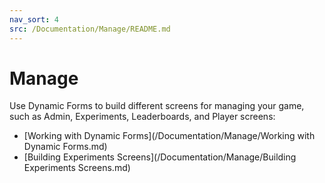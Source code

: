 ```yaml
---
nav_sort: 4
src: /Documentation/Manage/README.md
---
```


# Manage

Use Dynamic Forms to build different screens for managing your game, such as Admin, Experiments, Leaderboards, and Player screens:
* [Working with Dynamic Forms](/Documentation/Manage/Working with Dynamic Forms.md)
* [Building Experiments Screens](/Documentation/Manage/Building Experiments Screens.md)
